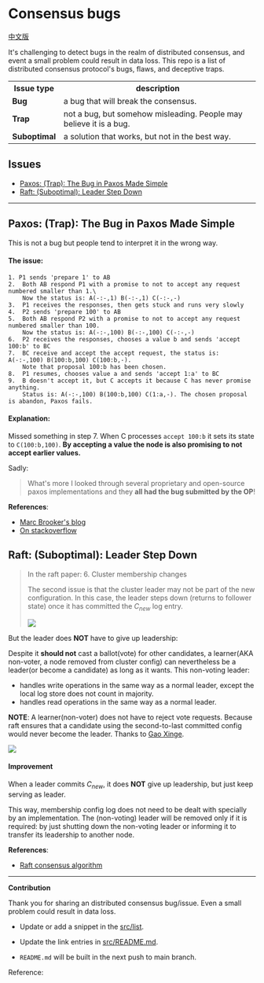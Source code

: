 # Consensus bugs

[中文版](CN.md)

<!-- DO NOT EDIT README.md directly. It is built from [src/README.md](src/README.md). -->

It's challenging to detect bugs in the realm of distributed consensus, and event
a small problem could result in data loss.
This repo is a list of distributed consensus protocol's bugs, flaws, and deceptive traps.

<table>
<tr class="header">
<th>Issue type</th>
<th>description</th>
</tr>
<tr class="odd">
<td><strong>Bug</strong></td>
<td>a bug that will break the consensus.</td>
</tr>
<tr class="even">
<td><strong>Trap</strong></td>
<td>not a bug, but somehow misleading. People may believe it is a bug.</td>
</tr>
<tr class="odd">
<td><strong>Suboptimal</strong></td>
<td>a solution that works, but not in the best way.</td>
</tr>
</table>

## Issues

<!-- START doctoc generated TOC please keep comment here to allow auto update -->
<!-- DON'T EDIT THIS SECTION, INSTEAD RE-RUN doctoc TO UPDATE -->

- [Paxos: (Trap): The Bug in Paxos Made Simple](#paxos-trap-the-bug-in-paxos-made-simple)
- [Raft: (Suboptimal): Leader Step Down](#raft-suboptimal-leader-step-down)

<!-- END doctoc generated TOC please keep comment here to allow auto update -->

<!-- #### List -->

---

## Paxos: (Trap): The Bug in Paxos Made Simple

This is not a bug but people tend to interpret it in the wrong way.

#### The issue:

```
1. P1 sends 'prepare 1' to AB
2.  Both AB respond P1 with a promise to not to accept any request numbered smaller than 1.\
    Now the status is: A(-:-,1) B(-:-,1) C(-:-,-)
3.  P1 receives the responses, then gets stuck and runs very slowly
4.  P2 sends 'prepare 100' to AB
5.  Both AB respond P2 with a promise to not to accept any request numbered smaller than 100.
    Now the status is: A(-:-,100) B(-:-,100) C(-:-,-)
6.  P2 receives the responses, chooses a value b and sends 'accept 100:b' to BC
7.  BC receive and accept the accept request, the status is: A(-:-,100) B(100:b,100) C(100:b,-).
    Note that proposal 100:b has been chosen.
8.  P1 resumes, chooses value a and sends 'accept 1:a' to BC
9.  B doesn't accept it, but C accepts it because C has never promise anything.
    Status is: A(-:-,100) B(100:b,100) C(1:a,-). The chosen proposal is abandon, Paxos fails.
```

#### Explanation:

Missed something in step 7.
When C processes `accept 100:b` it sets its state to `C(100:b,100)`.
**By accepting a value the node is also promising to not accept earlier values.**

Sadly:

> What's more I looked through several proprietary and open-source paxos
> implementations and they **all had the bug submitted by the OP**!


**References**:

-   [Marc Brooker's blog](https://brooker.co.za/blog/2021/11/16/paxos.html)
-   [On stackoverflow](https://stackoverflow.com/questions/29880949/contradiction-in-lamports-paxos-made-simple-paper)

## Raft: (Suboptimal): Leader Step Down

> In the raft paper:
> 6. Cluster membership changes
> 
> The second issue is that the cluster leader may not be part of the new configuration.
> In this case, the leader steps down (returns to follower state) once it has committed the $C_{new}$ log entry.
> 
> ![](https://cdn.jsdelivr.net/gh/drmingdrmer/consensus-bugs@main-md2zhihu-asset/README/b29339428b745edd-raft-leader-step-down-std.jpeg)


But the leader does **NOT** have to give up leadership:

Despite it **should not** cast a ballot(vote) for other candidates, a learner(AKA
non-voter, a node removed from cluster config) can nevertheless be a leader(or
become a candidate) as long as it wants. This non-voting leader:

-   handles write operations in the same way as a normal leader, except the local log store does not count in majority.
-   handles read operations in the same way as a normal leader.

**NOTE**: A learner(non-voter) does not have to reject vote requests.
Because raft ensures that a candidate using the second-to-last committed config
would never become the leader. Thanks to [Gao Xinge](https://www.zhihu.com/people/gao-xinge).

![](https://cdn.jsdelivr.net/gh/drmingdrmer/consensus-bugs@main-md2zhihu-asset/README/cb9ebf5135722aaa-raft-leader-step-down-optimize.jpeg)

#### Improvement

When a leader commits $C_{new}$, it does **NOT** give up leadership, but just
keep serving as leader.

This way, membership config log does not need to be dealt with specially by an
implementation. The (non-voting) leader will be removed only if it is required:
by just shutting down the non-voting leader or informing it to transfer its
leadership to another node.

**References**:

-   [Raft consensus algorithm](https://raft.github.io/)

---

**Contribution**

Thank you for sharing an distributed consensus bug/issue.
Even a small problem could result in data loss.

-   Update or add a snippet in the [src/list](src/list).

-   Update the link entries in [src/README.md](src/README.md).

-   `README.md` will be built in the next push to main branch.



Reference:

